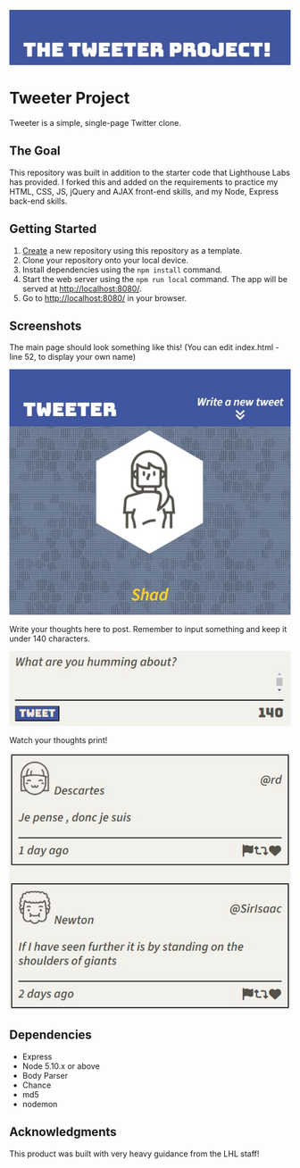 !["GitHub Banner"](https://github.com/RiceRak/tweeter/blob/master/docs/GitHub%20Banner.JPG)
# Tweeter Project

Tweeter is a simple, single-page Twitter clone.

## The Goal

This repository was built in addition to the starter code that Lighthouse Labs has provided. I forked this and added on the requirements to practice my HTML, CSS, JS, jQuery and AJAX front-end skills, and my Node, Express back-end skills.

## Getting Started

1. [Create](https://docs.github.com/en/repositories/creating-and-managing-repositories/creating-a-repository-from-a-template) a new repository using this repository as a template.
2. Clone your repository onto your local device.
3. Install dependencies using the `npm install` command.
3. Start the web server using the `npm run local` command. The app will be served at <http://localhost:8080/>.
4. Go to <http://localhost:8080/> in your browser.

## Screenshots
The main page should look something like this! (You can edit index.html - line 52, to display your own name)

!["The main Navigation bar and User Profile"](https://github.com/RiceRak/tweeter/blob/master/docs/Profile%20and%20main%20display.JPG)

Write your thoughts here to post. Remember to input something and keep it under 140 characters.

!["Tweet form"](https://github.com/RiceRak/tweeter/blob/master/docs/Write%20your%20thoughts%20here.JPG)

Watch your thoughts print!

!["Tweet Content"](https://github.com/RiceRak/tweeter/blob/master/docs/Tweeter%20content.JPG)

## Dependencies

- Express
- Node 5.10.x or above
- Body Parser
- Chance
- md5
- nodemon

## Acknowledgments

This product was built with very heavy guidance from the LHL staff!

